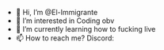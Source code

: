 - 👋 Hi, I’m @El-Immigrante 
- 👀 I’m interested in Coding obv 
- 🌱 I’m currently learning how to fucking live
- 📫 How to reach me? Discord:

<!---
El-Immigrante/El-Immigrante is a ✨ special ✨ repository because its `README.md` (this file) appears on your GitHub profile.
You can click the Preview link to take a look at your changes.
--->
